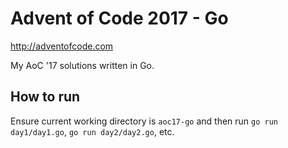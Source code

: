 # Advent of Code 2017 - Go

http://adventofcode.com

My AoC '17 solutions written in Go.

## How to run

Ensure current working directory is `aoc17-go` and then run `go run
day1/day1.go`, `go run day2/day2.go`, etc.
